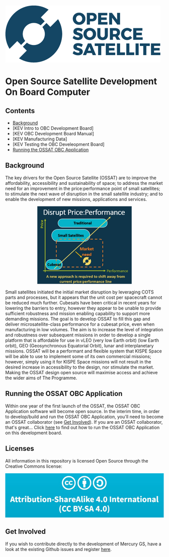 ![](gui_assets/OSSAT-LOGO-BLUE.png)
# Open Source Satellite Development On Board Computer

## Contents
- [Background](#background)
- [KEV Intro to OBC Development Board]
- [KEV OBC Development Board Manual]
- [KEV Manufacturing Data]
- [KEV Testing the OBC Develeopment Board]
- [Running the OSSAT OBC Application](#running-the-ossat-obc-application)

## Background
The key drivers for the Open Source Satellite (OSSAT) are to improve the affordability, accessibility and
sustainability of space; to address the market need for an improvement in the
price:performance point of small satellites; to stimulate the next wave of disruption
in the small satellite industry; and to enable the development of new missions,
applications and services.
<p style="text-align: center;">
<img src="https://github.com/Open-Source-Satellite/OSSAT_OBC_Dev_Board/blob/main/gui_assets/OSSAT_History.jpg?raw=true" alt="OSSAT History"/ width="300">
</p>
Small satellites initiated the initial market
disruption by leveraging COTS parts and
processes, but it appears that the unit cost
per spacecraft cannot be reduced much
further.  
Cubesats have been critical in recent years for
lowering the barriers to entry, however they
appear to be unable to provide sufficient
robustness and mission enabling capability to
support more demanding missions.  
The goal is to develop OSSAT to fill this gap and deliver microsatellite-class
performance for a cubesat price, even when manufacturing in low volumes. The
aim is to increase the level of integration and robustness over subsequent missions
in order to develop a single platform that is affordable for use in vLEO (very low
Earth orbit) (low Earth orbit), GEO (Geosynchronous Equatorial Orbit), lunar and
interplanetary missions.  
OSSAT will be a performant and flexible
system that KISPE Space will be able to use to implement some of its own
commercial missions; however, simply using it for KISPE Space missions will not
result in the desired increase in accessibility to the design, nor stimulate the
market.  
Making the OSSAT design open source will maximise access and achieve the wider aims of The
Programme.  

## Running the OSSAT OBC Application
Within one year of the first launch of the OSSAT, the OSSAT OBC Application software will become open source. In the interim time, in order to develop/build and run the OSSAT OBC Application, you'll need to become an OSSAT collaborator (see [Get Involved](#get-involved])).
If you are an OSSAT collaborator, that's great... Click [here](/OBC_CODE_README.md) to find out how to run the OSSAT OBC Application on this development board.

## Licenses
All information in this repository is licensed Open Source through the Creative Commons license:

![](gui_assets/CC-BY-SA.jpg)

## Get Involved
If you wish to contribute directly to the development of Mercury GS, have a look at the existing Github issues and register [here](https://www.opensourcesatellite.org/register/).
